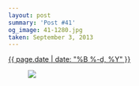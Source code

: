 ```yaml
---
layout: post
summary: 'Post #41'
og_image: 41-1280.jpg
taken: September 3, 2013
---
```


<div class="post">
 <time>
  <a href="/41">
   {{ page.date | date: "%B %-d, %Y" }}
  </a>
 </time>
 <a href="/41">
  <figure data-taken="9/3/2013">
   <img sizes="(min-width: 700px) 50vw, calc(100vw - 2rem)" src="{{ site.assets_url }}/41-640.jpg" srcset="{{ site.assets_url }}/41-1280.jpg 1280w, {{ site.assets_url }}/41-960.jpg 960w, {{ site.assets_url }}/41-640.jpg 640w, {{ site.assets_url }}/41-320.jpg 320w"/>
  </figure>
 </a>
</div>
